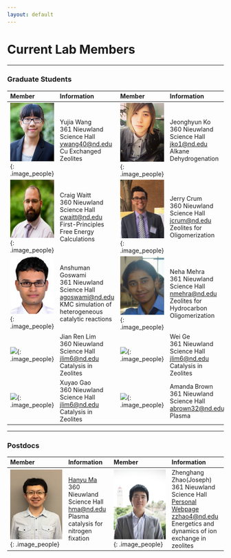 ```yaml
---
layout: default
---
```

# Current Lab Members

* * *
### Graduate Students

| Member | Information | Member | Information|
|:------------ |:------------|:---------------------|:------------------------|
|![](/group_data/people_photos/ywang40.jpg){: .image_people}|Yujia Wang<br/>361 Nieuwland Science Hall<br/>[ywang40@nd.edu](mailto:ywang40@nd.edu)<br/>Cu Exchanged Zeolites |![](/group_data/people_photos/jko1.jpg){: .image_people}|Jeonghyun Ko<br/>360 Nieuwland Science Hall<br/>[jko1@nd.edu](mailto:jko1@nd.edu)<br/>Alkane Dehydrogenation
|![](/group_data/people_photos/cwaitt.jpeg){: .image_people}|Craig Waitt<br/>360 Nieuwland Science Hall<br/>[cwaitt@nd.edu](mailto:cwaitt@nd.edu)<br/>First-Principles Free Energy Calculations |![](/group_data/people_photos/jcrum.jpg){: .image_people}|Jerry Crum<br/>360 Nieuwland Science Hall<br/>[jcrum@nd.edu](mailto:jcrum@nd.edu)<br/>Zeolites for Oligomerization
|![](/group_data/people_photos/agoswami.JPG){: .image_people}|Anshuman Goswami<br/>361 Nieuwland Science Hall<br/>[agoswami@nd.edu](mailto:agoswami@nd.edu)<br/>KMC simulation of heterogeneous<br/>catalytic reactions |![](/group_data/people_photos/nmehra.png){: .image_people}|Neha Mehra<br/>361 Nieuwland Science Hall<br/>[nmehra@nd.edu](mailto:nmehra@nd.edu)<br/>Zeolites for Hydrocarbon Oligomerization
|![](/group_data/people_photos/){: .image_people}|Jian Ren Lim<br/>360 Nieuwland Science Hall<br/>[jlim6@nd.edu](mailto:jlim6@nd.edu) <br/>Catalysis in Zeolites|![](/group_data/people_photos/){: .image_people}|Wei Ge<br/>361 Nieuwland Science Hall<br/>[jlim6@nd.edu](mailto:wge@nd.edu) <br/>Catalysis in Zeolites
|![](/group_data/people_photos/){: .image_people}|Xuyao Gao<br/>360 Nieuwland Science Hall<br/>[jlim6@nd.edu](mailto:xgao2@nd.edu) <br/>Catalysis in Zeolites|![](/group_data/people_photos/){: .image_people}|Amanda Brown<br/>361 Nieuwland Science Hall<br/>[abrown32@nd.edu](mailto:jlim6@nd.edu) <br/>Plasma
* * *
### Postdocs

| Member | Information | Member | Information|
|:------------ |:------------|:---------------------|:------------------------|
|![](/group_data/people_photos/hma.jpg){: .image_people}|[Hanyu Ma](https://hanyuma.github.io)<br/>360 Nieuwland Science Hall<br/>[hma@nd.edu](mailto:hma@nd.edu)<br/>Plasma catalysis for nitrogen fixation|![](/group_data/people_photos/zzhao4.jpg){: .image_people}|Zhenghang Zhao(Joseph)<br/>361 Nieuwland Science Hall<br/>[Personal Webpage](http://zhenghangzhao.github.io)<br/>[zzhao4@nd.edu](mailto:zzhao4@nd.edu)<br/>Energetics and dynamics of ion exchange in zeolites
